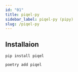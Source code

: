 ```yaml
---
id: "01"
title: piqel-py
sidebar_label: piqel-py (pipy)
slug: /piqel-py
---
```


## Installaion

```sh:$
pip install piqel
```
```sh:$
poetry add piqel
```